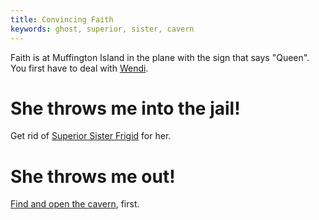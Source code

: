 ```yaml
---
title: Convincing Faith
keywords: ghost, superior, sister, cavern
---
```


Faith is at Muffington Island in the plane with the sign that says "Queen". You first have to deal with [Wendi](010-wendi.md).

# She throws me into the jail!
Get rid of [Superior Sister Frigid](020-sister-superior/index.md) for her.

# She throws me out!
[Find and open the cavern](tbd), first.

